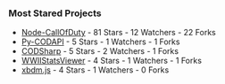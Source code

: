 ### Most Stared Projects
<!-- most_stars starts -->
* [Node-CallOfDuty](https://github.com/Lierrmm/Node-CallOfDuty) - 81 Stars - 12 Watchers - 22 Forks
* [Py-CODAPI](https://github.com/Lierrmm/Py-CODAPI) - 5 Stars - 1 Watchers - 1 Forks
* [CODSharp](https://github.com/Lierrmm/CODSharp) - 5 Stars - 2 Watchers - 1 Forks
* [WWIIStatsViewer](https://github.com/Lierrmm/WWIIStatsViewer) - 4 Stars - 1 Watchers - 1 Forks
* [xbdm.js](https://github.com/Lierrmm/xbdm.js) - 4 Stars - 1 Watchers - 0 Forks
<!-- most_stars ends -->
